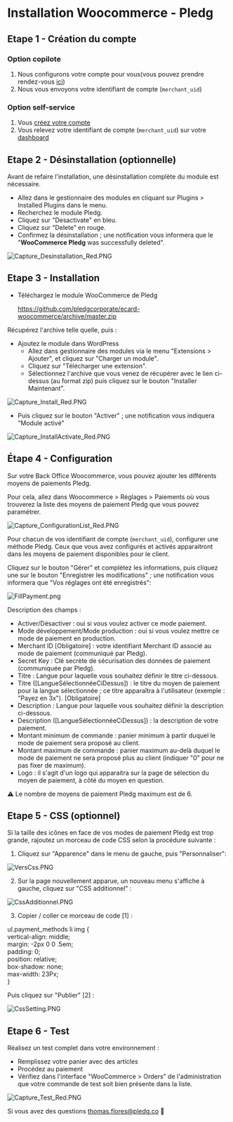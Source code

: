 # Installation Woocommerce - Pledg

## Etape 1 - Création du compte

### Option copilote

1. Nous configurons votre compte pour vous(vous pouvez prendre rendez-vous [ici](https://pledg.co/prenez-rendez-vous/))
2. Nous vous envoyons votre identifiant de compte (`merchant_uid`)

### Option self-service

1. Vous [créez votre compte](https://staging.dashboard.ecard.pledg.co/#/)
2. Vous relevez votre identifiant de compte (`merchant_uid`) sur votre [dashboard](https://staging.dashboard.ecard.pledg.co/#/)

## Etape 2 - Désinstallation (optionnelle)

Avant de refaire l'installation, une désinstallation complète du module est nécessaire.

  - Allez dans le gestionnaire des modules en cliquant sur Plugins > Installed Plugins dans le menu.
  - Recherchez le module Pledg.
  - Cliquez sur "Desactivate" en bleu.
  - Cliquez sur "Delete" en rouge.
  - Confirmez la désinstallation ; une notification vous informera que le "**WooCommerce Pledg** was successfully deleted".

![Capture_Desinstallation_Red.PNG](https://storage.googleapis.com/slite-api-files-production/files/IRZjGiN~EW/b37f7c9b-f71e-48d0-97a4-6ad77392bdc0/Capture_Desinstallation_Red.PNG)

## Etape 3 - Installation

- Téléchargez le module WooCommerce de Pledg

  https://github.com/pledgcorporate/ecard-woocommerce/archive/master.zip
  
Récupérez l'archive telle quelle, puis :

- Ajoutez le module dans WordPress
  - Allez dans gestionnaire des modules via le menu "Extensions > Ajouter", et cliquez sur "Charger un module".
  - Cliquez sur "Télécharger une extension".
  - Sélectionnez l'archive que vous venez de récupérer avec le lien ci-dessus (au format zip) puis cliquez sur le bouton "Installer Maintenant".

![Capture_Install_Red.PNG](https://storage.googleapis.com/slite-api-files-production/files/IRZjGiN~EW/8081223d-fb75-48ee-8d4a-58b34ee9584a/Capture_Install_Red.PNG)

- Puis cliquez sur le bouton "Activer" ; une notification vous indiquera "Module activé"
    
![Capture_InstallActivate_Red.PNG](https://storage.googleapis.com/slite-api-files-production/files/IRZjGiN~EW/b613da20-e592-44a2-9d35-81dd87048315/Capture_InstallActivate_Red.PNG)

## Étape 4 - Configuration

Sur votre Back Office Woocommerce, vous pouvez ajouter les différents moyens de paiements Pledg.

Pour cela, allez dans Woocommerce > Réglages > Paiements où vous trouverez la liste des moyens de paiement Pledg que vous pouvez paramétrer.

![Capture_ConfigurationList_Red.PNG](https://storage.googleapis.com/slite-api-files-production/files/IRZjGiN~EW/afd77fdf-ef64-4a90-90b6-4a7da4e1b80c/Capture_ConfigurationList_Red.PNG)

Pour chacun de vos identifiant de compte (`merchant_uid`), configurer une méthode Pledg. Ceux que vous avez configurés et activés apparaitront dans les moyens de paiement disponibles pour le client.

Cliquez sur le bouton "Gérer" et complétez les informations, puis cliquez une sur le bouton "Enregistrer les modifications" ; une notification vous informera que "Vos réglages ont été enregistrés":

![FillPayment.png](https://pledg-assets.s3-eu-west-1.amazonaws.com/ecard-plugin-doc/module/WooCommerce/FillPayment.png)

Description des champs :

- Activer/Désactiver : oui si vous voulez activer ce mode paiement.
- Mode développement/Mode production : oui si vous voulez mettre ce mode de paiement en production.
- Merchant ID [Obligatoire] : votre identifiant Merchant ID associé au mode de paiement (communiqué par Pledg).
- Secret Key : Clé secrète de sécurisation des données de paiement (communiquée par Pledg). 
- Titre : Langue pour laquelle vous souhaitez définir le titre ci-dessous.
- Titre ([LangueSélectionnéeCiDessus]) : le titre du moyen de paiement pour la langue sélectionnée ; ce titre apparaîtra à l'utilisateur (exemple : "Payez en 3x"). [Obligatoire]
- Description : Langue pour laquelle vous souhaitez définir la description ci-dessous.
- Description ([LangueSélectionnéeCiDessus]) : la description de votre paiement.
- Montant minimum de commande : panier minimum à partir duquel le mode de paiement sera proposé au client.
- Montant maximum de commande : panier maximum au-delà duquel le mode de paiement ne sera proposé plus au client (indiquer "0" pour ne pas fixer de maximum).
- Logo : il s'agit d'un logo qui apparaitra sur la page de sélection du moyen de paiement, à côté du moyen en question.

⚠️ Le nombre de moyens de paiement Pledg maximum est de 6.

## Etape 5 - CSS (optionnel)

Si la taille des icônes en face de vos modes de paiement Pledg est trop grande, rajoutez un morceau de code CSS selon la procédure suivante :

1. Cliquez sur "Apparence" dans le menu de gauche, puis "Personnaliser":

![VersCss.PNG](https://pledg-assets.s3-eu-west-1.amazonaws.com/ecard-plugin-doc/module/WooCommerce/VersCss.png)

2. Sur la page nouvellement apparue, un nouveau menu s'affiche à gauche, cliquez sur "CSS additionnel" :

![CssAdditionnel.PNG](https://pledg-assets.s3-eu-west-1.amazonaws.com/ecard-plugin-doc/module/WooCommerce/CssAdditionnel.png)

3. Copier / coller ce morceau de code [1] :
	
ul.payment_methods li img {  
    vertical-align: middle;  
    margin: -2px 0 0 .5em;  
    padding: 0;  
    position: relative;  
    box-shadow: none;  
    max-width: 23Px;  
	}  
	
Puis cliquez sur "Publier" [2] :

![CssSetting.PNG](https://pledg-assets.s3-eu-west-1.amazonaws.com/ecard-plugin-doc/module/WooCommerce/CssSetting.png)

## Etape 6 - Test

Réalisez un test complet dans votre environnement :

- Remplissez votre panier avec des articles
- Procédez au paiement
- Vérifiez dans l'interface "WooCommerce > Orders" de l'administration que votre commande de test soit bien présente dans la liste.

![Capture_Test_Red.PNG](https://storage.googleapis.com/slite-api-files-production/files/IRZjGiN~EW/bb81c96a-ad11-4675-9faa-43b69431bb3c/Capture_Test_Red.PNG)

Si vous avez des questions thomas.flores@pledg.co 👋
